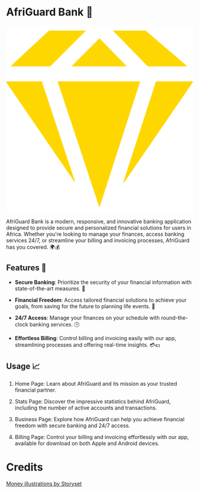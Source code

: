 # AfriGuard Bank 🏦

![AfriGuard Logo](./src/assets/diamond.svg)

AfriGuard Bank is a modern, responsive, and innovative banking application designed to provide secure and personalized financial solutions for users in Africa. Whether you're looking to manage your finances, access banking services 24/7, or streamline your billing and invoicing processes, AfriGuard has you covered. 🌍💰

## Features 🚀

- **Secure Banking**: Prioritize the security of your financial information with state-of-the-art measures. 🔐

- **Financial Freedom**: Access tailored financial solutions to achieve your goals, from saving for the future to planning life events. 🌟

- **24/7 Access**: Manage your finances on your schedule with round-the-clock banking services. 🕒

- **Effortless Billing**: Control billing and invoicing easily with our app, streamlining processes and offering real-time insights. 💳💵


## Usage 📈
1. Home Page: Learn about AfriGuard and its mission as your trusted financial partner.

2. Stats Page: Discover the impressive statistics behind AfriGuard, including the number of active accounts and transactions.

3. Business Page: Explore how AfriGuard can help you achieve financial freedom with secure banking and 24/7 access.

4. Billing Page: Control your billing and invoicing effortlessly with our app, available for download on both Apple and Android devices.

 # Credits
<a href="https://storyset.com/money">Money illustrations by Storyset</a>